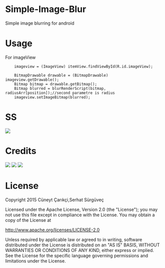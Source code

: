 # Simple-Image-Blur
Simple image blurring for android

Usage
====
For imageView 

        imageview = (ImageView) itemView.findViewById(R.id.imageView);

        BitmapDrawable drawable = (BitmapDrawable) imageview.getDrawable();
        Bitmap bitmap = drawable.getBitmap();
        Bitmap blurred = blurRenderScript(bitmap, radiusArr[position]);//second parametre is radius
        imageview.setImageBitmap(blurred);        




SS
====
 <img src = "http://s1.postimg.org/6iaq5vxbz/Untitled.png"/>
 
Credits
====
<a href = "https://plus.google.com/u/0/116948443141721480957"><img src = "https://raw.githubusercontent.com/florent37/DaVinci/master/mobile/src/main/res/drawable-hdpi/gplus.png"/></a>
<a href = "https://twitter.com/Cuneyt_Carikci"><img src = "https://raw.githubusercontent.com/florent37/DaVinci/master/mobile/src/main/res/drawable-hdpi/twitter.png"/></a>
<a href = "https://www.linkedin.com/in/c%C3%BCneyt-%C3%A7ar%C4%B1k%C3%A7i-b4619161?trk=nav_responsive_tab_profile_pic"><img src = "https://raw.githubusercontent.com/florent37/DaVinci/master/mobile/src/main/res/drawable-hdpi/linkedin.png"/></a>

 
License
====
Copyright 2015 Cüneyt Çarıkçi,Serhat Sürgüveç

Licensed under the Apache License, Version 2.0 (the "License");
you may not use this file except in compliance with the License.
You may obtain a copy of the License at

   http://www.apache.org/licenses/LICENSE-2.0

Unless required by applicable law or agreed to in writing, software
distributed under the License is distributed on an "AS IS" BASIS,
WITHOUT WARRANTIES OR CONDITIONS OF ANY KIND, either express or implied.
See the License for the specific language governing permissions and
limitations under the License.
